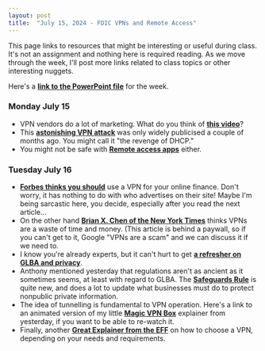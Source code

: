 ```yaml
---
layout: post
title:  "July 15, 2024 - FDIC VPNs and Remote Access"
---
```


This page links to resources that might be interesting or useful during class. It's not an assignment and nothing here is required reading. As we move through the week, I'll post more links related to class topics or other interesting nuggets.

Here's a [**link to the PowerPoint file**](https://class.hillvt.com/assets/FDIC-VPNRA-20240716.pptx) for the week.

### Monday July 15

- VPN vendors do a lot of marketing. What do you think of [**this video**](https://www.youtube.com/watch?v=WVDQEoe6ZWY)?
- This [**astonishing VPN attack**](https://arstechnica.com/security/2024/05/novel-attack-against-virtually-all-vpn-apps-neuters-their-entire-purpose/) was only widely publicised a couple of months ago. You might call it "the revenge of DHCP."
- You might not be safe with [**Remote access apps**](https://www.theregister.com/2024/06/28/teamviewer_network_breach/?td=keepreading) either.

### Tuesday July 16

- [**Forbes thinks you should**](https://www.forbes.com/advisor/business/software/vpn-uses/) use a VPN for your online finance. Don't worry, it has nothing to do with who advertises on their site! Maybe I'm being sarcastic here, you decide, especially after you read the next article...
- On the other hand [**Brian X. Chen of the New York Times**](https://www.nytimes.com/2021/10/06/technology/personaltech/are-vpns-worth-it.html?searchResultPosition=1) thinks VPNs are a waste of time and money. (This article is behind a paywall, so if you can't get to it, Google "VPNs are a scam" and we can discuss it if we need to.
- I know you're already experts, but it can't hurt to get [**a refresher on GLBA and privacy**](https://digitalguardian.com/blog/what-glba-compliance-understanding-data-protection-requirements-gramm-leach-bliley-act).
- Anthony mentioned yesterday that regulations aren't as ancient as it sometimes seems, at least with regard to GLBA. The [**Safeguards Rule**](https://www.ftc.gov/business-guidance/blog/2024/05/safeguards-rule-notification-requirement-now-effect) is quite new, and does a lot to update what businesses must do to protect nonpublic private information.
- The idea of tunnelling is fundamental to VPN operation. Here's a link to an animated version of my little [**Magic VPN Box**](https://boingit.com/fdic/fdic-vpn/MagicVPNs.mp4) explainer from yesterday, if you want to be able to re-watch it. 
- Finally, another [**Great Explainer from the EFF**](https://ssd.eff.org/module/choosing-vpn-thats-right-you) on how to choose a VPN, depending on your needs and requirements.
